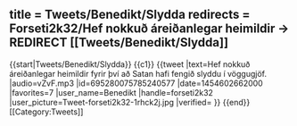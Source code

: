 title = Tweets/Benedikt/Slydda
redirects = Forseti2k32/Hef nokkuð áreiðanlegar heimildir -> REDIRECT [[Tweets/Benedikt/Slydda]]
---

{{start|Tweets/Benedikt/Slydda}}
{{c1}}
{{tweet
|text=Hef nokkuð áreiðanlegar heimildir fyrir því að Satan hafi fengið slyddu í vöggugjöf.
|audio=vZvF.mp3
|id=695280075785240577
|date=1454602662000
|favorites=7
|user_name=Benedikt
|handle=forseti2k32
|user_picture=Tweet-forseti2k32-1rhck2j.jpg
|verified=
}}
{{end}}<noinclude>
[[Category:Tweets]]
</noinclude>
